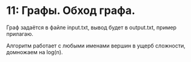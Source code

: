 # 11: Графы. Обход графа.

Граф задаётся в файле input.txt, вывод будет в output.txt, пример прилагаю.

Алгоритм работает с любыми именами вершин в ущерб сложности, домножаем на log(n).
